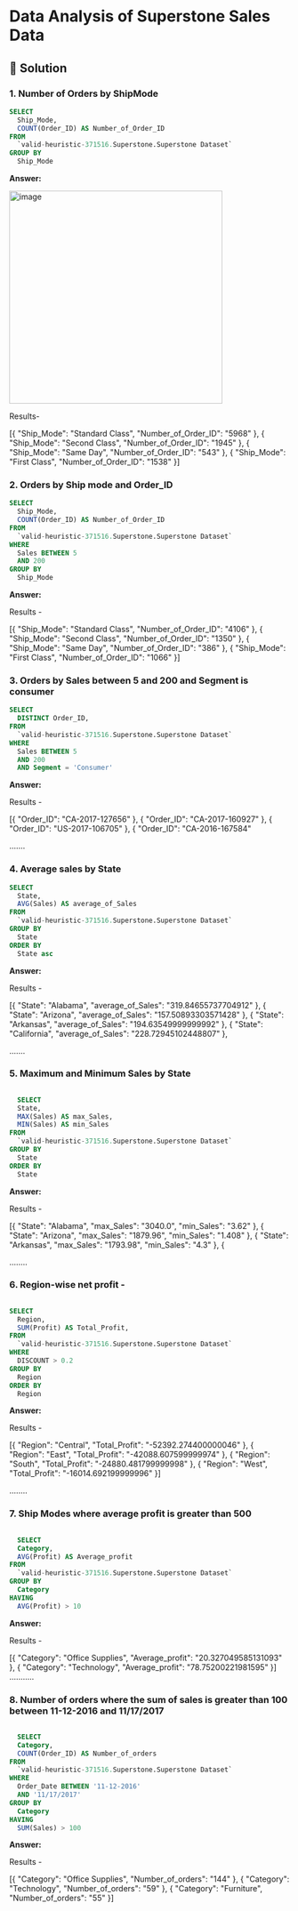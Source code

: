 # Data Analysis of Superstone Sales Data

## 📌 Solution

  

  
### 1. Number of Orders by ShipMode


````sql
SELECT
  Ship_Mode,
  COUNT(Order_ID) AS Number_of_Order_ID
FROM
  `valid-heuristic-371516.Superstone.Superstone Dataset`
GROUP BY
  Ship_Mode
````

**Answer:**

<img width ="383" alt="image" src= "https://github.com/Sambify/Superstone-data-analysis/blob/3e46dde348b70228277e8c1db7e56218e70c20bc/download%20(1).png">

Results-

[{
  "Ship_Mode": "Standard Class",
  "Number_of_Order_ID": "5968"
}, {
  "Ship_Mode": "Second Class",
  "Number_of_Order_ID": "1945"
}, {
  "Ship_Mode": "Same Day",
  "Number_of_Order_ID": "543"
}, {
  "Ship_Mode": "First Class",
  "Number_of_Order_ID": "1538"
}]





### 2. Orders by Ship mode and Order_ID
  
````sql
SELECT
  Ship_Mode,
  COUNT(Order_ID) AS Number_of_Order_ID
FROM
  `valid-heuristic-371516.Superstone.Superstone Dataset`
WHERE
  Sales BETWEEN 5
  AND 200
GROUP BY
  Ship_Mode
````


**Answer:**

Results -
  
[{
  "Ship_Mode": "Standard Class",
  "Number_of_Order_ID": "4106"
}, {
  "Ship_Mode": "Second Class",
  "Number_of_Order_ID": "1350"
}, {
  "Ship_Mode": "Same Day",
  "Number_of_Order_ID": "386"
}, {
  "Ship_Mode": "First Class",
  "Number_of_Order_ID": "1066"
}]




### 3. Orders by Sales between 5 and 200 and Segment is consumer
  
````sql
SELECT
  DISTINCT Order_ID,
FROM
  `valid-heuristic-371516.Superstone.Superstone Dataset`
WHERE
  Sales BETWEEN 5
  AND 200
  AND Segment = 'Consumer'
````

**Answer:**


Results -

[{
  "Order_ID": "CA-2017-127656"
}, {
  "Order_ID": "CA-2017-160927"
}, {
  "Order_ID": "US-2017-106705"
}, {
  "Order_ID": "CA-2016-167584"

  .......




### 4. Average sales by State


````sql
SELECT
  State,
  AVG(Sales) AS average_of_Sales
FROM
  `valid-heuristic-371516.Superstone.Superstone Dataset`
GROUP BY
  State
ORDER BY
  State asc

````


**Answer:**


  Results - 

  [{
  "State": "Alabama",
  "average_of_Sales": "319.84655737704912"
}, {
  "State": "Arizona",
  "average_of_Sales": "157.50893303571428"
}, {
  "State": "Arkansas",
  "average_of_Sales": "194.63549999999992"
}, {
  "State": "California",
  "average_of_Sales": "228.72945102448807"
}, 

  .......




### 5. Maximum and Minimum Sales by State

````sql

  SELECT
  State,
  MAX(Sales) AS max_Sales,
  MIN(Sales) AS min_Sales
FROM
  `valid-heuristic-371516.Superstone.Superstone Dataset`
GROUP BY
  State
ORDER BY
  State
````

**Answer:**


Results - 

  [{
  "State": "Alabama",
  "max_Sales": "3040.0",
  "min_Sales": "3.62"
}, {
  "State": "Arizona",
  "max_Sales": "1879.96",
  "min_Sales": "1.408"
}, {
  "State": "Arkansas",
  "max_Sales": "1793.98",
  "min_Sales": "4.3"
}, {

  ........


  

### 6. Region-wise net profit - 
  

````sql

SELECT
  Region,
  SUM(Profit) AS Total_Profit,
FROM
  `valid-heuristic-371516.Superstone.Superstone Dataset`
WHERE
  DISCOUNT > 0.2
GROUP BY
  Region
ORDER BY
  Region
````

**Answer:**


  Results - 

  [{
  "Region": "Central",
  "Total_Profit": "-52392.274400000046"
}, {
  "Region": "East",
  "Total_Profit": "-42088.607599999974"
}, {
  "Region": "South",
  "Total_Profit": "-24880.481799999998"
}, {
  "Region": "West",
  "Total_Profit": "-16014.692199999996"
}]

........


  
  
### 7. Ship Modes where average profit is greater than 500

````sql

  SELECT
  Category,
  AVG(Profit) AS Average_profit
FROM
  `valid-heuristic-371516.Superstone.Superstone Dataset`
GROUP BY
  Category
HAVING
  AVG(Profit) > 10
  ````

**Answer:**


  Results - 


[{
  "Category": "Office Supplies",
  "Average_profit": "20.327049585131093"
}, {
  "Category": "Technology",
  "Average_profit": "78.75200221981595"
}]
...........

  

  
  ### 8. Number of orders where the sum of sales is greater than 100 between 11-12-2016 and 11/17/2017
  
````sql

  SELECT
  Category,
  COUNT(Order_ID) AS Number_of_orders
FROM
  `valid-heuristic-371516.Superstone.Superstone Dataset`
WHERE
  Order_Date BETWEEN '11-12-2016'
  AND '11/17/2017'
GROUP BY
  Category
HAVING
  SUM(Sales) > 100
````


**Answer:**


  Results -


[{
  "Category": "Office Supplies",
  "Number_of_orders": "144"
}, {
  "Category": "Technology",
  "Number_of_orders": "59"
}, {
  "Category": "Furniture",
  "Number_of_orders": "55"
}]



  




  


